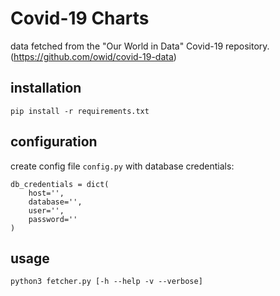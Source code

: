 # Covid-19 Charts

data fetched from the "Our World in Data" Covid-19 repository. (https://github.com/owid/covid-19-data)

## installation

``pip install -r requirements.txt``

## configuration

create config file `config.py` with database credentials:

```
db_credentials = dict(
    host='',
    database='',
    user='',
    password=''
)
```

## usage

``python3 fetcher.py [-h --help -v --verbose]``